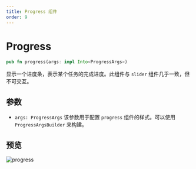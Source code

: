 ```yaml
---
title: Progress 组件
order: 9
---
```


# Progress

```rust
pub fn progress(args: impl Into<ProgressArgs>)
```

显示一个进度条，表示某个任务的完成进度。此组件与 `slider` 组件几乎一致，但不可交互。

## 参数

- `args: ProgressArgs`
  该参数用于配置 `progress` 组件的样式。可以使用 `ProgressArgsBuilder` 来构建。

## 预览

![progress](/progress_example.png)

